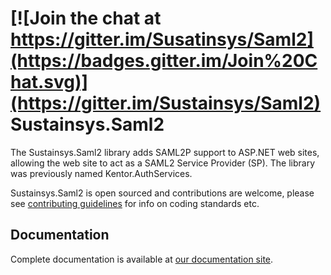 [![Join the chat at https://gitter.im/Susatinsys/Saml2](https://badges.gitter.im/Join%20Chat.svg)](https://gitter.im/Sustainsys/Saml2)
Sustainsys.Saml2
=============

The Sustainsys.Saml2 library adds SAML2P support to ASP.NET web sites, allowing the web site
to act as a SAML2 Service Provider (SP). The library was previously named Kentor.AuthServices.

Sustainsys.Saml2 is open sourced and contributions are welcome, please see 
[contributing guidelines](CONTRIBUTING.md) for info on coding standards etc.

## Documentation
Complete documentation is available at [our documentation site](https://saml2.sustainsys.com).
